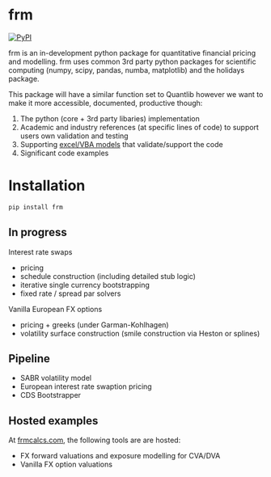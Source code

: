 # frm

[![PyPI](https://img.shields.io/pypi/v/frm?label=PyPI%20Package)](https://pypi.org/project/frm/)

frm is an in-development python package for quantitative financial pricing and modelling.
frm uses common 3rd party python packages for scientific computing (numpy, scipy, pandas, numba, matplotlib) and the holidays package.

This package will have a similar function set to Quantlib however we want to make it more accessible, documented, productive though:
1. The python (core + 3rd party libaries) implementation
2. Academic and industry references (at specific lines of code) to support users own validation and testing
3. Supporting [excel/VBA models](https://github.com/frmcalcs/frm/tree/master/excel_models) that validate/support the code 
4. Significant code examples  

# Installation
```bash
pip install frm
```

## In progress

Interest rate swaps
- pricing
- schedule construction (including detailed stub logic) 
- iterative single currency bootstrapping
- fixed rate / spread par solvers

Vanilla European FX options
- pricing + greeks (under Garman-Kohlhagen)
- volatility surface construction (smile construction via Heston or splines)  

## Pipeline
- SABR volatility model
- European interest rate swaption pricing
- CDS Bootstrapper

## Hosted examples
At [frmcalcs.com](https://frmcalcs.com), the following tools are are hosted:
- FX forward valuations and exposure modelling for CVA/DVA 
- Vanilla FX option valuations




